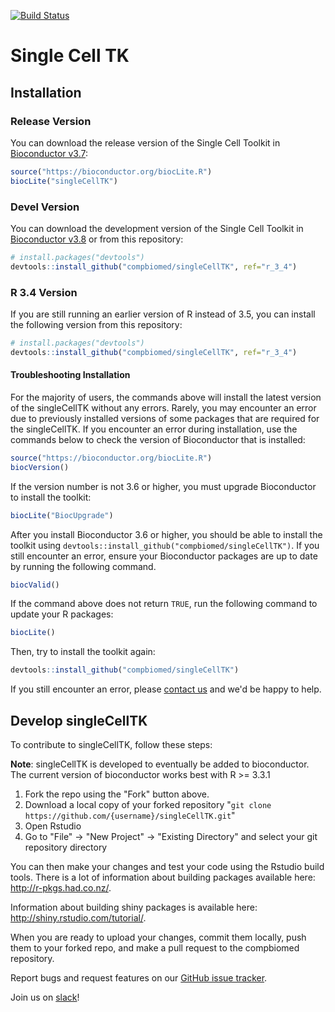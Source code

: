 [![Build Status](https://travis-ci.org/compbiomed/singleCellTK.svg?branch=master)](https://travis-ci.org/compbiomed/singleCellTK)

# Single Cell TK

## Installation

### Release Version

You can download the release version of the Single Cell Toolkit in
[Bioconductor v3.7](https://bioconductor.org/packages/release/bioc/html/singleCellTK.html):

```r
source("https://bioconductor.org/biocLite.R")
biocLite("singleCellTK")
```

### Devel Version

You can download the development version of the Single Cell Toolkit in
[Bioconductor v3.8](https://bioconductor.org/packages/devel/bioc/html/singleCellTK.html)
or from this repository:

```r
# install.packages("devtools")
devtools::install_github("compbiomed/singleCellTK", ref="r_3_4")
```

### R 3.4 Version

If you are still running an earlier version of R instead of 3.5, you can install
the following version from this repository:

```r
# install.packages("devtools")
devtools::install_github("compbiomed/singleCellTK", ref="r_3_4")
```

#### Troubleshooting Installation

For the majority of users, the commands above will install the latest version
of the singleCellTK without any errors. Rarely, you may encounter an error due
to previously installed versions of some packages that are required for the
singleCellTK. If you encounter an error during installation, use the commands
below to check the version of Bioconductor that is installed:

```r
source("https://bioconductor.org/biocLite.R")
biocVersion()
```

If the version number is not 3.6 or higher, you must upgrade Bioconductor to
install the toolkit:

```r
biocLite("BiocUpgrade")
```

After you install Bioconductor 3.6 or higher, you should be able to install the
toolkit using `devtools::install_github("compbiomed/singleCellTK")`. If you
still encounter an error, ensure your Bioconductor packages are up to date by
running the following command.

```r
biocValid()
```

If the command above does not return `TRUE`, run the following command to
update your R packages:

```r
biocLite()
```

Then, try to install the toolkit again:

```r
devtools::install_github("compbiomed/singleCellTK")
```

If you still encounter an error, please [contact us](mailto:dfj@bu.edu) and
we'd be happy to help.

## Develop singleCellTK

To contribute to singleCellTK, follow these steps:

__Note__: singleCellTK is developed to eventually be added to bioconductor. The current
version of bioconductor works best with R >= 3.3.1 

1. Fork the repo using the "Fork" button above.
2. Download a local copy of your forked repository "```git clone https://github.com/{username}/singleCellTK.git```"
3. Open Rstudio
4. Go to "File" -> "New Project" -> "Existing Directory" and select your git repository directory

You can then make your changes and test your code using the Rstudio build tools.
There is a lot of information about building packages available here: http://r-pkgs.had.co.nz/.

Information about building shiny packages is available here: http://shiny.rstudio.com/tutorial/.

When you are ready to upload your changes, commit them locally, push them to your
forked repo, and make a pull request to the compbiomed repository.

Report bugs and request features on our [GitHub issue tracker](https://github.com/compbiomed/singleCellTK/issues).

Join us on [slack](https://compbiomed.slack.com/)!
